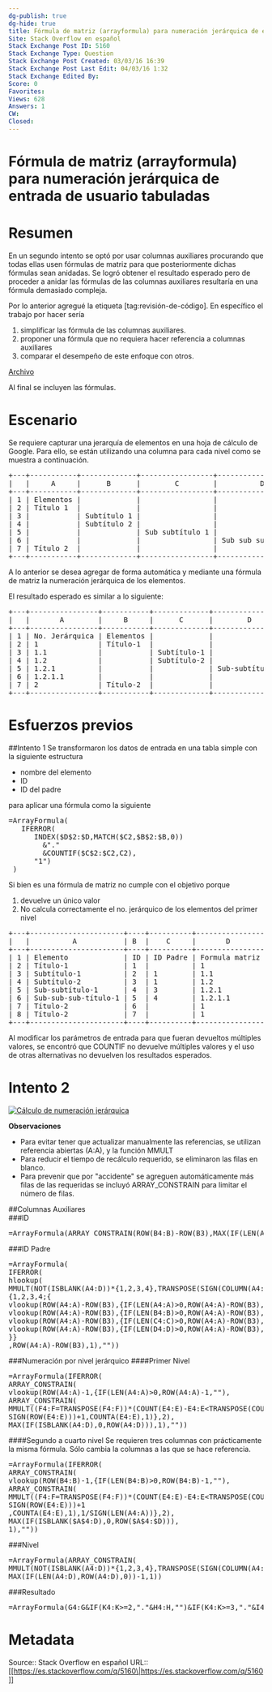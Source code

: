 ```yaml
---
dg-publish: true
dg-hide: true
title: Fórmula de matriz (arrayformula) para numeración jerárquica de entrada de usuario tabuladas
Site: Stack Overflow en español
Stack Exchange Post ID: 5160
Stack Exchange Type: Question
Stack Exchange Post Created: 03/03/16 16:39
Stack Exchange Post Last Edit: 04/03/16 1:32
Stack Exchange Edited By: 
Score: 0
Favorites: 
Views: 628
Answers: 1
CW: 
Closed: 
---
```

# Fórmula de matriz (arrayformula) para numeración jerárquica de entrada de usuario tabuladas

# Resumen
En un segundo intento se optó por usar columnas auxiliares procurando que todas ellas usen fórmulas de matriz para que posteriormente dichas fórmulas sean anidadas. Se logró obtener el resultado esperado pero de proceder a anidar las fórmulas de las columnas auxiliares resultaría en una fórmula demasiado compleja.

Por lo anterior agregué la etiqueta [tag:revisión-de-código]. En específico el trabajo por hacer sería 

1. simplificar las fórmula de las columnas auxiliares.
2. proponer una fórmula que no requiera hacer referencia a columnas auxiliares
3. comparar el desempeño de este enfoque con otros.

[Archivo](https://docs.google.com/spreadsheets/d/1ezmZlDj-8XtbntgNZ7JPQjYMZWZTwJNAiUDl0-v3qOY/edit#gid=0)

Al final se incluyen las fórmulas.

# Escenario

Se requiere capturar una jerarquía de elementos en una hoja de cálculo de Google. Para ello, se están utilizando una columna para cada nivel como se muestra a continuación.

<pre>
+---+-----------+-------------+-----------------+----------------------+
|   |     A     |      B      |        C        |          D           |
+---+-----------+-------------+-----------------+----------------------+
| 1 | Elementos |             |                 |                      |
| 2 | Título 1  |             |                 |                      |
| 3 |           | Subtítulo 1 |                 |                      |
| 4 |           | Subtítulo 2 |                 |                      |
| 5 |           |             | Sub subtítulo 1 |                      |
| 6 |           |             |                 | Sub sub sub título 1 |
| 7 | Título 2  |             |                 |                      |
+---+-----------+-------------+-----------------+----------------------+
</pre>

A lo anterior se desea agregar de forma automática y mediante una fórmula de matriz la numeración jerárquica de los elementos.

El resultado esperado es similar a lo siguiente:
<pre>
+---+----------------+-----------+-------------+-----------------+----------------------+
|   |       A        |     B     |      C      |        D        |          E           |
+---+----------------+-----------+-------------+-----------------+----------------------+
| 1 | No. Jerárquica | Elementos |             |                 |                      |
| 2 | 1              | Título-1  |             |                 |                      |
| 3 | 1.1            |           | Subtítulo-1 |                 |                      |
| 4 | 1.2            |           | Subtítulo-2 |                 |                      |
| 5 | 1.2.1          |           |             | Sub-subtítulo-1 |                      |
| 6 | 1.2.1.1        |           |             |                 | Sub-sub-sub-título-1 |
| 7 | 2              | Título-2  |             |                 |                      |
+---+----------------+-----------+-------------+-----------------+----------------------+
</pre>

# Esfuerzos previos
##Intento 1
Se transformaron los datos de entrada en una tabla simple con la siguiente estructura

- nombre del elemento
- ID
- ID del padre 

para aplicar una fórmula como la siguiente

<pre>
=ArrayFormula(
   IFERROR(
      INDEX($D$2:$D,MATCH($C2,$B$2:$B,0))
        &"."
        &COUNTIF($C$2:$C2,C2),
      "1")
 )
</pre>

Si bien es una fórmula de matriz no cumple con el objetivo porque 

1. devuelve un único valor
2. No calcula correctamente el no. jerárquico de los elementos del primer nivel

<pre>
+---+----------------------+----+----------+----------------+--------------------+
|   |          A           | B  |    C     |       D        |         E          |
+---+----------------------+----+----------+----------------+--------------------+
| 1 | Elemento             | ID | ID Padre | Formula matriz | Resultado esperado |
| 2 | Título-1             | 1  |          | 1              | 1                  |
| 3 | Subtítulo-1          | 2  | 1        | 1.1            | 1.1                |
| 4 | Subtítulo-2          | 3  | 1        | 1.2            | 1.2                |
| 5 | Sub-subtítulo-1      | 4  | 3        | 1.2.1          | 1.2.1              |
| 6 | Sub-sub-sub-título-1 | 5  | 4        | 1.2.1.1        | 1.2.1.1            |
| 7 | Título-2             | 6  |          | 1              | 2                  |
| 8 | Título-2             | 7  |          | 1              | 3                  |
+---+----------------------+----+----------+----------------+--------------------+
</pre>

Al modificar los parámetros de entrada para que fueran devueltos múltiples valores, se encontró que COUNTIF no devuelve múltiples valores y el uso de otras alternativas no devuelven los resultados esperados.

# Intento 2

[![Cálculo de numeración jerárquica][1]][1]

**Observaciones**
- Para evitar tener que actualizar manualmente las referencias, se utilizan referencia abiertas (A:A), y la función MMULT
- Para reducir el tiempo de recálculo requerido, se eliminaron las filas en blanco. 
- Para prevenir que por "accidente" se agreguen automáticamente más filas de las requeridas se incluyó ARRAY_CONSTRAIN para limitar el número de filas.

##Columnas Auxiliares	
###ID
<pre>
=ArrayFormula(ARRAY_CONSTRAIN(ROW(B4:B)-ROW(B3),MAX(IF(LEN(A4:D),ROW(A4:D),0))-1,1))
</pre>
###ID Padre
<pre>
=ArrayFormula(
IFERROR(
hlookup(
MMULT(NOT(ISBLANK(A4:D))*{1,2,3,4},TRANSPOSE(SIGN(COLUMN(A4:D))))-1,
{1,2,3,4;{
vlookup(ROW(A4:A)-ROW(B3),{IF(LEN(A4:A)>0,ROW(A4:A)-ROW(B3),""),ROW(A4:A)-ROW(B3)},2),
vlookup(ROW(A4:A)-ROW(B3),{IF(LEN(B4:B)>0,ROW(A4:A)-ROW(B3),""),ROW(A4:A)-ROW(B3)},2),
vlookup(ROW(A4:A)-ROW(B3),{IF(LEN(C4:C)>0,ROW(A4:A)-ROW(B3),""),ROW(A4:A)-ROW(B3)},2),
vlookup(ROW(A4:A)-ROW(B3),{IF(LEN(D4:D)>0,ROW(A4:A)-ROW(B3),""),ROW(A4:A)-ROW(B3)},2)
}}
,ROW(A4:A)-ROW(B3),1),""))
</pre>
###Numeración por nivel jerárquico 
####Primer Nivel
<pre>
=ArrayFormula(IFERROR(
ARRAY_CONSTRAIN(
vlookup(ROW(A4:A)-1,{IF(LEN(A4:A)>0,ROW(A4:A)-1,""),
ARRAY_CONSTRAIN(
MMULT((F4:F=TRANSPOSE(F4:F))*(COUNT(E4:E)-E4:E&LTTRANSPOSE(COUNT(E4:E)-E4:E)),
SIGN(ROW(E4:E)))+1,COUNTA(E4:E),1)},2),
MAX(IF(ISBLANK(A4:D),0,ROW(A4:D))),1),""))
</pre>
####Segundo a cuarto nivel
Se requieren tres columnas con prácticamente la misma fórmula. Sólo cambia la columnas a las que se hace referencia.
<pre>
=ArrayFormula(IFERROR(
ARRAY_CONSTRAIN(
vlookup(ROW(B4:B)-1,{IF(LEN(B4:B)>0,ROW(B4:B)-1,""),
ARRAY_CONSTRAIN(
MMULT((F4:F=TRANSPOSE(F4:F))*(COUNT(E4:E)-E4:E&LTTRANSPOSE(COUNT(E4:E)-E4:E)),
SIGN(ROW(E4:E)))+1
,COUNTA(E4:E),1),1/SIGN(LEN(A4:A))},2),
MAX(IF(ISBLANK($A$4:D),0,ROW($A$4:$D))),
1),""))
</pre>
###Nivel
<pre>
=ArrayFormula(ARRAY_CONSTRAIN(
MMULT(NOT(ISBLANK(A4:D))*{1,2,3,4},TRANSPOSE(SIGN(COLUMN(A4:D)))),
MAX(IF(LEN(A4:D),ROW(A4:D),0))-1,1))
</pre>
###Resultado
<pre>
=ArrayFormula(G4:G&IF(K4:K>=2,"."&H4:H,"")&IF(K4:K>=3,"."&I4:I,"")&IF(K4:K>=4,"."&J4:J,""))
</pre>	


  [1]: https://i.stack.imgur.com/JwY6Q.png

# Metadata
Source:: Stack Overflow en español
URL:: [[https://es.stackoverflow.com/q/5160\|https://es.stackoverflow.com/q/5160]]

